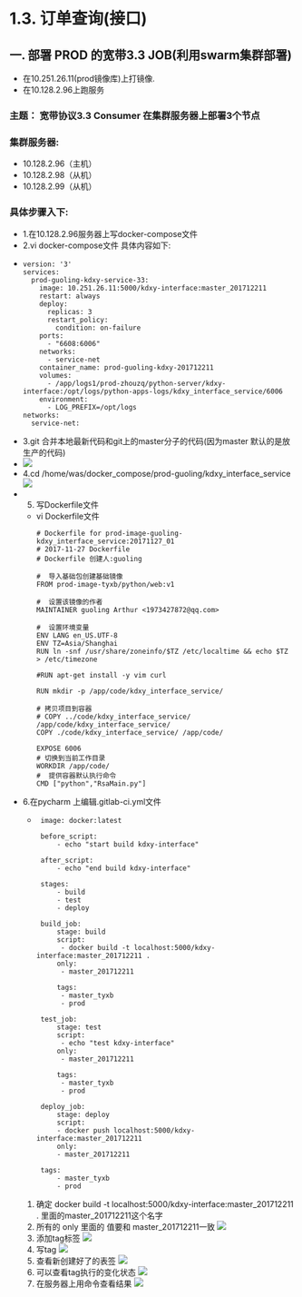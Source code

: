 # 1.3. 订单查询(接口)
## 一. 部署 PROD 的宽带3.3 JOB(利用swarm集群部署)
- 在10.251.26.11(prod镜像库)上打镜像.
- 在10.128.2.96上跑服务
### 主题： 宽带协议3.3 Consumer 在集群服务器上部署3个节点

### 集群服务器:
- 10.128.2.96（主机）
- 10.128.2.98（从机）
- 10.128.2.99（从机）

### 具体步骤入下:
- 1.在10.128.2.96服务器上写docker-compose文件
- 2.vi docker-compose文件 具体内容如下:
- ```linux
  version: '3'
  services:
    prod-guoling-kdxy-service-33:
      image: 10.251.26.11:5000/kdxy-interface:master_201712211
      restart: always
      deploy:
        replicas: 3
        restart_policy:
          condition: on-failure
      ports:
        - "6608:6006"
      networks:
        - service-net
      container_name: prod-guoling-kdxy-201712211
      volumes:
        - /app/logs1/prod-zhouzq/python-server/kdxy-interface:/opt/logs/python-apps-logs/kdxy_interface_service/6006
      environment:
        - LOG_PREFIX=/opt/logs
  networks:
    service-net:
  ```
- 3.git  合并本地最新代码和git上的master分子的代码(因为master 默认的是放生产的代码)
- ![](images/git1.png)
- 4.cd /home/was/docker_compose/prod-guoling/kdxy_interface_service
    ![](images/docker1.png)
- 5. 写Dockerfile文件
    - vi Dockerfile文件
      ```docker
      # Dockerfile for prod-image-guoling-kdxy_interface_service:20171127_01
      # 2017-11-27 Dockerfile
      # Dockerfile 创建人:guoling

      #  导入基础包创建基础镜像
      FROM prod-image-tyxb/python/web:v1

      #  设置该镜像的作者
      MAINTAINER guoling Arthur <1973427872@qq.com>

      #  设置环境变量
      ENV LANG en_US.UTF-8
      ENV TZ=Asia/Shanghai
      RUN ln -snf /usr/share/zoneinfo/$TZ /etc/localtime && echo $TZ > /etc/timezone

      #RUN apt-get install -y vim curl

      RUN mkdir -p /app/code/kdxy_interface_service/

      # 拷贝项目到容器
      # COPY ../code/kdxy_interface_service/ /app/code/kdxy_interface_service/
      COPY ./code/kdxy_interface_service/ /app/code/

      EXPOSE 6006
      # 切换到当前工作目录
      WORKDIR /app/code/
      #  提供容器默认执行命令
      CMD ["python","RsaMain.py"]
      ```
-  6.在pycharm 上编辑.gitlab-ci.yml文件
     - ```linux
        image: docker:latest

        before_script:
            - echo "start build kdxy-interface"

        after_script:
            - echo "end build kdxy-interface"

        stages:
            - build
            - test
            - deploy

        build_job:
            stage: build
            script:
             - docker build -t localhost:5000/kdxy-interface:master_201712211 .
            only:
             - master_201712211

            tags:
             - master_tyxb
             - prod

        test_job:
            stage: test
            script:
             - echo "test kdxy-interface"
            only:
             - master_201712211

            tags:
             - master_tyxb
             - prod

        deploy_job:
            stage: deploy
            script:
            - docker push localhost:5000/kdxy-interface:master_201712211
            only:
            - master_201712211

        tags:
            - master_tyxb
            - prod
       ```  
     1. 确定  docker build -t localhost:5000/kdxy-interface:master_201712211 . 里面的master_201712211这个名字
     2. 所有的 only 里面的 值要和  master_201712211一致
        ![](images/zs1.png)
     3. 添加tag标签
        ![](images/tag.png)
     4. 写tag
        ![](images/tag2.png)
    5.  查看新创建好了的表签
        ![](images/tag4.png)
    6.  可以查看tag执行的变化状态
        ![](images/tag5.png)
    7.  在服务器上用命令查看结果
        ![](images/linux2.png)
